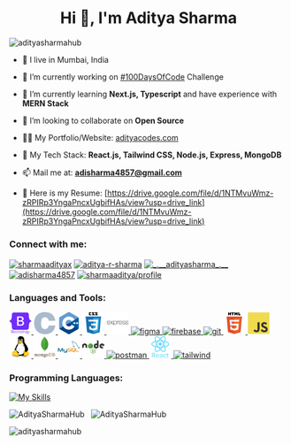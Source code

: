 <h1 align="center">Hi 👋, I'm Aditya Sharma</h1>
<!-- <h3 align="center" alt="banner">A passionate frontend developer from India</h3> -->
<!-- <img src="https://github.com/AdityaSharmaHub/AdityaSharmaHub/assets/111893234/27c93e0b-ac3f-4c6a-8aca-c525e7d0e6d8" /> -->
<p align="left"> <img src="https://komarev.com/ghpvc/?username=adityasharmahub&label=Profile%20views&color=0e75b6&style=flat" alt="adityasharmahub" /> </p>

- 📍 I live in Mumbai, India

- 🔭 I’m currently working on [#100DaysOfCode](https://github.com/AdityaSharmaHub/100DaysOfCode) Challenge

- 🌱 I’m currently learning **Next.js, Typescript** and have experience with **MERN Stack**

- 👯 I’m looking to collaborate on **Open Source**

- 👨‍💻 My Portfolio/Website: [adityacodes.com](https://adityacodes.com)

- 💬 My Tech Stack: **React.js, Tailwind CSS, Node.js, Express, MongoDB**

- 📫 Mail me at: **adisharma4857@gmail.com**

- 📄 Here is my Resume: [https://drive.google.com/file/d/1NTMvuWmz-zRPIRp3YngaPncxUgbifHAs/view?usp=drive_link](https://drive.google.com/file/d/1NTMvuWmz-zRPIRp3YngaPncxUgbifHAs/view?usp=drive_link)

<h3 align="left">Connect with me:</h3>
<p align="left">
<a href="https://twitter.com/sharmaadityax" target="blank"><img align="center" src="https://raw.githubusercontent.com/rahuldkjain/github-profile-readme-generator/master/src/images/icons/Social/twitter.svg" alt="sharmaadityax" height="30" width="40" /></a>
<a href="https://linkedin.com/in/aditya-r-sharma" target="blank"><img align="center" src="https://raw.githubusercontent.com/rahuldkjain/github-profile-readme-generator/master/src/images/icons/Social/linked-in-alt.svg" alt="aditya-r-sharma" height="30" width="40" /></a>
<a href="https://instagram.com/_.__adityasharma_.__" target="blank"><img align="center" src="https://raw.githubusercontent.com/rahuldkjain/github-profile-readme-generator/master/src/images/icons/Social/instagram.svg" alt="_.__adityasharma_.__" height="30" width="40" /></a>
<a href="https://www.leetcode.com/adisharma4857" target="blank"><img align="center" src="https://raw.githubusercontent.com/rahuldkjain/github-profile-readme-generator/master/src/images/icons/Social/leet-code.svg" alt="adisharma4857" height="30" width="40" /></a>
<a href="https://auth.geeksforgeeks.org/user/sharmaaditya/profile" target="blank"><img align="center" src="https://raw.githubusercontent.com/rahuldkjain/github-profile-readme-generator/master/src/images/icons/Social/geeks-for-geeks.svg" alt="sharmaaditya/profile" height="30" width="40" /></a>
</p>

<h3 align="left">Languages and Tools:</h3>
<p align="left"> <a href="https://getbootstrap.com" target="_blank" rel="noreferrer"> <img src="https://raw.githubusercontent.com/devicons/devicon/master/icons/bootstrap/bootstrap-plain-wordmark.svg" alt="bootstrap" width="40" height="40"/> </a> <a href="https://www.cprogramming.com/" target="_blank" rel="noreferrer"> <img src="https://raw.githubusercontent.com/devicons/devicon/master/icons/c/c-original.svg" alt="c" width="40" height="40"/> </a> <a href="https://www.w3schools.com/cpp/" target="_blank" rel="noreferrer"> <img src="https://raw.githubusercontent.com/devicons/devicon/master/icons/cplusplus/cplusplus-original.svg" alt="cplusplus" width="40" height="40"/> </a> <a href="https://www.w3schools.com/css/" target="_blank" rel="noreferrer"> <img src="https://raw.githubusercontent.com/devicons/devicon/master/icons/css3/css3-original-wordmark.svg" alt="css3" width="40" height="40"/> </a> <a href="https://expressjs.com" target="_blank" rel="noreferrer"> <img src="https://raw.githubusercontent.com/devicons/devicon/master/icons/express/express-original-wordmark.svg" alt="express" width="40" height="40"/> </a> <a href="https://www.figma.com/" target="_blank" rel="noreferrer"> <img src="https://www.vectorlogo.zone/logos/figma/figma-icon.svg" alt="figma" width="40" height="40"/> </a> <a href="https://firebase.google.com/" target="_blank" rel="noreferrer"> <img src="https://www.vectorlogo.zone/logos/firebase/firebase-icon.svg" alt="firebase" width="40" height="40"/> </a> <a href="https://git-scm.com/" target="_blank" rel="noreferrer"> <img src="https://www.vectorlogo.zone/logos/git-scm/git-scm-icon.svg" alt="git" width="40" height="40"/> </a> <a href="https://www.w3.org/html/" target="_blank" rel="noreferrer"> <img src="https://raw.githubusercontent.com/devicons/devicon/master/icons/html5/html5-original-wordmark.svg" alt="html5" width="40" height="40"/> </a> <a href="https://developer.mozilla.org/en-US/docs/Web/JavaScript" target="_blank" rel="noreferrer"> <img src="https://raw.githubusercontent.com/devicons/devicon/master/icons/javascript/javascript-original.svg" alt="javascript" width="40" height="40"/> </a> <a href="https://www.linux.org/" target="_blank" rel="noreferrer"> <img src="https://raw.githubusercontent.com/devicons/devicon/master/icons/linux/linux-original.svg" alt="linux" width="40" height="40"/> </a> <a href="https://www.mongodb.com/" target="_blank" rel="noreferrer"> <img src="https://raw.githubusercontent.com/devicons/devicon/master/icons/mongodb/mongodb-original-wordmark.svg" alt="mongodb" width="40" height="40"/> </a> <a href="https://www.mysql.com/" target="_blank" rel="noreferrer"> <img src="https://raw.githubusercontent.com/devicons/devicon/master/icons/mysql/mysql-original-wordmark.svg" alt="mysql" width="40" height="40"/> </a> <a href="https://nodejs.org" target="_blank" rel="noreferrer"> <img src="https://raw.githubusercontent.com/devicons/devicon/master/icons/nodejs/nodejs-original-wordmark.svg" alt="nodejs" width="40" height="40"/> </a> <a href="https://postman.com" target="_blank" rel="noreferrer"> <img src="https://www.vectorlogo.zone/logos/getpostman/getpostman-icon.svg" alt="postman" width="40" height="40"/> </a> <a href="https://reactjs.org/" target="_blank" rel="noreferrer"> <img src="https://raw.githubusercontent.com/devicons/devicon/master/icons/react/react-original-wordmark.svg" alt="react" width="40" height="40"/> </a> <a href="https://tailwindcss.com/" target="_blank" rel="noreferrer"> <img src="https://www.vectorlogo.zone/logos/tailwindcss/tailwindcss-icon.svg" alt="tailwind" width="40" height="40"/> </a> </p>

<h3>Programming Languages:</h3>

[![My Skills](https://iconkit.ronitghosh.site/icons?i=cpp,javascript,python)](https://ronitghosh.site)

<p class="left">
  <img src="https://github-readme-streak-stats.herokuapp.com/?user=adityasharmahub&theme=github_dark_dimmed" alt="AdityaSharmaHub" />
  &nbsp;
  <img src="https://github-readme-stats.vercel.app/api?username=adityasharmahub&show_icons=true&locale=en&theme=github_dark_dimmed" alt="AdityaSharmaHub" />
</p>

<p><img align="left" src="https://github-readme-stats.vercel.app/api/top-langs?username=adityasharmahub&show_icons=true&locale=en&layout=compact&theme=github_dark_dimmed" alt="adityasharmahub" /></p>
